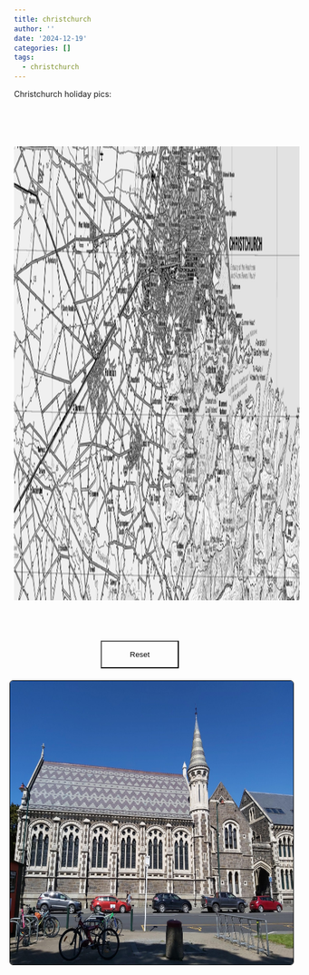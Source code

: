 ```yaml
---
title: christchurch
author: ''
date: '2024-12-19'
categories: []
tags:
  - christchurch
---
```


<link rel="stylesheet" href="styles.css" />
<script src=
"https://ajax.googleapis.com/ajax/libs/jquery/3.4.0/jquery.min.js">
    </script>


<body>

<style>
#button {
   position: relative;
   top: 20px;
   right: 30px;
   padding:15px 50px;
   background-color: transparent;
        }
</style>

<p>
Christchurch holiday pics:
</p>

<div class="container"
style="text-align: center;"><img style="text-align: center;
                margin-top: 5em;" src="images/ChristchurchTOPO5.png" width="1300" height="800" onclick="enlargeImg()"id="img1" />
 <br><br><br>


<button id="button" onclick="resetImg()">Reset</button>
</div>

<br>

<center>
<img style="float: right; margin: 10px 10px 15px 15px;border-radius: 6px;border: 1.0px solid black;" src="images/chch.jpg" width="500" height="500"/>

</center>


<script>
        img = document.getElementById("img1");
      
        function enlargeImg() {
            img.style.transform = "scale(1.5)";
            img.style.transition = "transform 0.25s ease";
        }
      
        // Function to reset image size
        function resetImg() {
            img.style.transform = "scale(1)";
            img.style.transition = "transform 0.25s ease";
        }
</script>

</body>

</html>


